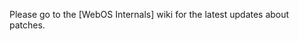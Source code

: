 
Please go to the [WebOS Internals] wiki for the latest updates about patches.

[1]: http://www.webos-internals.org/wiki/Portal:Patches_to_webOS


